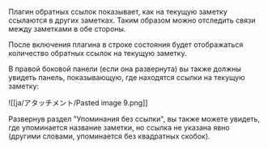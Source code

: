 Плагин обратных ссылок показывает, как на текущую заметку ссылаются в других заметках. Таким образом можно отследить связи между заметками в обе стороны.

После включения плагина в строке состояния будет отображаться количество обратных ссылок на текущую заметку.

В правой боковой панели (если она развернута) вы также должны увидеть панель, показывающую, где находятся ссылки на текущую заметку:

![[ja/アタッチメント/Pasted image 9.png]]

Развернув раздел "Упоминания без ссылки", вы также можете увидеть, где упоминается название заметки, но ссылка не указана явно (другими словами, упоминается без квадратных скобок).